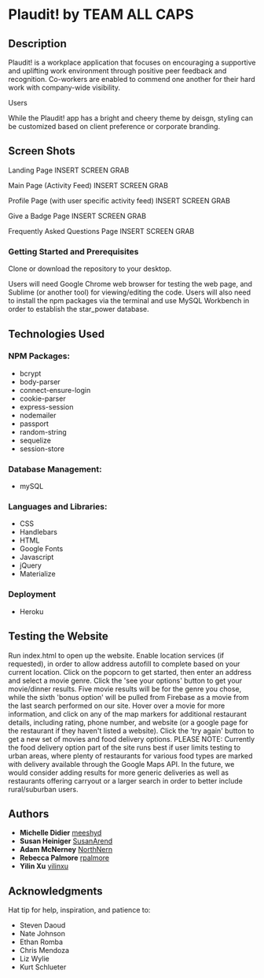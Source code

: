# Plaudit! by TEAM ALL CAPS

## Description

Plaudit! is a workplace application that focuses on encouraging a supportive and uplifting work environment through positive peer feedback and recognition.  Co-workers are enabled to commend one another for their hard work with company-wide visibility.

Users 

While the Plaudit! app has a bright and cheery theme by deisgn, styling can be customized based on client preference or corporate branding.

## Screen Shots

Landing Page
INSERT SCREEN GRAB

Main Page (Activity Feed)
INSERT SCREEN GRAB

Profile Page (with user specific activity feed)
INSERT SCREEN GRAB

Give a Badge Page
INSERT SCREEN GRAB

Frequently Asked Questions Page
INSERT SCREEN GRAB

### Getting Started and Prerequisites

Clone or download the repository to your desktop.

Users will need Google Chrome web browser for testing the web page, and Sublime (or another tool) for viewing/editing the code.  Users will also need to install the npm packages via the terminal and use MySQL Workbench in order to establish the star_power database.

## Technologies Used

### NPM Packages:
* bcrypt
* body-parser
* connect-ensure-login
* cookie-parser
* express-session
* nodemailer
* passport
* random-string
* sequelize
* session-store

### Database Management:
* mySQL

### Languages and Libraries:
* CSS
* Handlebars
* HTML
* Google Fonts
* Javascript
* jQuery
* Materialize

### Deployment
* Heroku

## Testing the Website

Run index.html to open up the website.
Enable location services (if requested), in order to allow address autofill to complete based on your current location.
Click on the popcorn to get started, then enter an address and select a movie genre.
Click the 'see your options' button to get your movie/dinner results. Five movie results will be for the genre you chose, while the sixth 'bonus option' will be pulled from Firebase as a movie from the last search performed on our site.
Hover over a movie for more information, and click on any of the map markers for additional restaurant details, including rating, phone number, and website (or a google page for the restaurant if they haven't listed a website).
Click the 'try again' button to get a new set of movies and food delivery options.
PLEASE NOTE: Currently the food delivery option part of the site runs best if user limits testing to urban areas, where plenty of restaurants for various food types are marked with delivery available through the Google Maps API. In the future, we would consider adding results for more generic deliveries as well as restaurants offering carryout or a larger search in order to better include rural/suburban users.

## Authors
* **Michelle Didier** [meeshyd](https://github.com/meeshyd)
* **Susan Heiniger** [SusanArend](https://github.com/SusanArend)
* **Adam McNerney** [NorthNern](https://github.com/NorthNern)
* **Rebecca Palmore** [rpalmore](https://github.com/rpalmore)
* **Yilin Xu** [yilinxu](https://github.com/yilinxu)

## Acknowledgments
Hat tip for help, inspiration, and patience to:

* Steven Daoud
* Nate Johnson
* Ethan Romba
* Chris Mendoza
* Liz Wylie
* Kurt Schlueter
